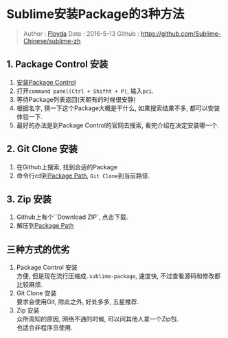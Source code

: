 # Sublime安装Package的3种方法
> Author : [Floyda](http://floyda.xyz/)
> Date   : 2016-5-13
> Github : https://github.com/Sublime-Chinese/sublime-zh

## 1. Package Control 安装  

1. [安装Package Control](./package_control.md)
2. 打开`command panel(Ctrl + Shifht + P)`, 输入`pci`.
3. 等待Package列表返回(天朝有的时候很安静)
4. 根据名字, 猜一下这个Package大概是干什么, 如果搜索结果不多, 都可以安装体验一下.
5. 最好的办法是到Package Control的官网去搜索, 看完介绍在决定安装哪一个.

## 2. Git Clone 安装  

1. 在Github上搜索, 找到合适的Package
2. 命令行cd到[Package Path](./packages_path.md), `Git Clone`到当前路径.

## 3. Zip 安装  

1. Github上有个``Download ZIP`, 点击下载.
2. 解压到[Package Path](./packages_path.md)

## 三种方式的优劣

1. Package Control 安装  
方便, 但是现在流行压缩成`.sublime-package`, 速度快, 不过查看源码和修改都比较麻烦.
2. Git Clone 安装  
要求会使用Git, 除此之外, 好处多多, 五星推荐.
3. Zip 安装  
众所周知的原因, 网络不通的时候, 可以问其他人拿一个Zip包.  
也适合非程序员使用.